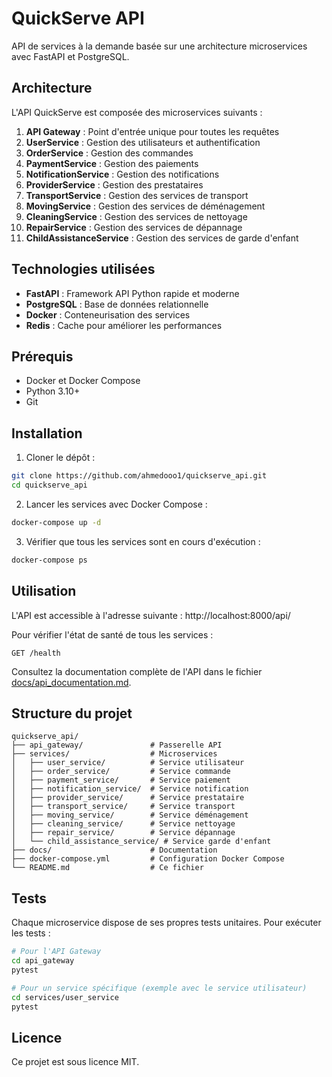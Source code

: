 # QuickServe API

API de services à la demande basée sur une architecture microservices avec FastAPI et PostgreSQL.

## Architecture

L'API QuickServe est composée des microservices suivants :

1. **API Gateway** : Point d'entrée unique pour toutes les requêtes
2. **UserService** : Gestion des utilisateurs et authentification
3. **OrderService** : Gestion des commandes
4. **PaymentService** : Gestion des paiements
5. **NotificationService** : Gestion des notifications
6. **ProviderService** : Gestion des prestataires
7. **TransportService** : Gestion des services de transport
8. **MovingService** : Gestion des services de déménagement
9. **CleaningService** : Gestion des services de nettoyage
10. **RepairService** : Gestion des services de dépannage
11. **ChildAssistanceService** : Gestion des services de garde d'enfant

## Technologies utilisées

- **FastAPI** : Framework API Python rapide et moderne
- **PostgreSQL** : Base de données relationnelle
- **Docker** : Conteneurisation des services
- **Redis** : Cache pour améliorer les performances

## Prérequis

- Docker et Docker Compose
- Python 3.10+
- Git

## Installation

1. Cloner le dépôt :
```bash
git clone https://github.com/ahmedooo1/quickserve_api.git
cd quickserve_api
```

2. Lancer les services avec Docker Compose :
```bash
docker-compose up -d
```

3. Vérifier que tous les services sont en cours d'exécution :
```bash
docker-compose ps
```

## Utilisation

L'API est accessible à l'adresse suivante : http://localhost:8000/api/

Pour vérifier l'état de santé de tous les services :
```
GET /health
```

Consultez la documentation complète de l'API dans le fichier [docs/api_documentation.md](docs/api_documentation.md).

## Structure du projet

```
quickserve_api/
├── api_gateway/               # Passerelle API
├── services/                  # Microservices
│   ├── user_service/          # Service utilisateur
│   ├── order_service/         # Service commande
│   ├── payment_service/       # Service paiement
│   ├── notification_service/  # Service notification
│   ├── provider_service/      # Service prestataire
│   ├── transport_service/     # Service transport
│   ├── moving_service/        # Service déménagement
│   ├── cleaning_service/      # Service nettoyage
│   ├── repair_service/        # Service dépannage
│   └── child_assistance_service/ # Service garde d'enfant
├── docs/                      # Documentation
├── docker-compose.yml         # Configuration Docker Compose
└── README.md                  # Ce fichier
```

## Tests

Chaque microservice dispose de ses propres tests unitaires. Pour exécuter les tests :

```bash
# Pour l'API Gateway
cd api_gateway
pytest

# Pour un service spécifique (exemple avec le service utilisateur)
cd services/user_service
pytest
```

## Licence

Ce projet est sous licence MIT.
